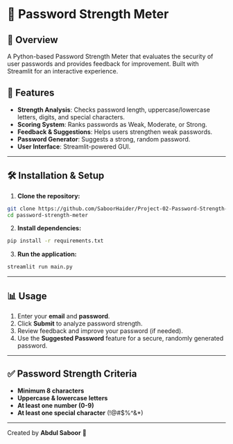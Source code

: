 # 🔐 Password Strength Meter

## 📘 Overview
A Python-based Password Strength Meter that evaluates the security of user passwords and provides feedback for improvement. Built with Streamlit for an interactive experience.

## 🚀 Features
- **Strength Analysis**: Checks password length, uppercase/lowercase letters, digits, and special characters.
- **Scoring System**: Ranks passwords as Weak, Moderate, or Strong.
- **Feedback & Suggestions**: Helps users strengthen weak passwords.
- **Password Generator**: Suggests a strong, random password.
- **User Interface**: Streamlit-powered GUI.

---

## 🛠️ Installation & Setup

1. **Clone the repository:**
```bash
git clone https://github.com/SaboorHaider/Project-02-Password-Strength-Meter.git
cd password-strength-meter
```

2. **Install dependencies:**
```bash
pip install -r requirements.txt
```

3. **Run the application:**
```bash
streamlit run main.py
```

---

## 📊 Usage
1. Enter your **email** and **password**.
2. Click **Submit** to analyze password strength.
3. Review feedback and improve your password (if needed).
4. Use the **Suggested Password** feature for a secure, randomly generated password.

---

## ✅ Password Strength Criteria
- **Minimum 8 characters**
- **Uppercase & lowercase letters**
- **At least one number (0-9)**
- **At least one special character** (!@#$%^&*)

---

Created by **Abdul Saboor** 🚀
